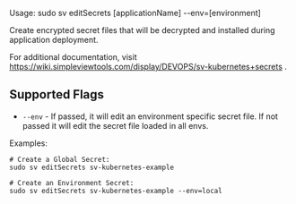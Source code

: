 Usage: sudo sv editSecrets [applicationName] --env=[environment]

Create encrypted secret files that will be decrypted and installed during application deployment.

For additional documentation, visit https://wiki.simpleviewtools.com/display/DEVOPS/sv-kubernetes+secrets .

## Supported Flags

* `--env` - If passed, it will edit an environment specific secret file. If not passed it will edit the secret file loaded in all envs.

Examples:
```
# Create a Global Secret:
sudo sv editSecrets sv-kubernetes-example

# Create an Environment Secret:
sudo sv editSecrets sv-kubernetes-example --env=local
```
